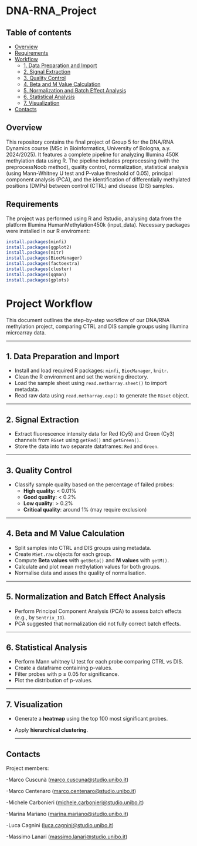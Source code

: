 # DNA-RNA_Project

## Table of contents
- [Overview](#overview)
- [Requirements](#requirements)
- [Workflow](#workflow)
  - [1. Data Preparation and Import](#1-data-preparation-and-import)
  - [2. Signal Extraction](#2-signal-extraction)
  - [3. Quality Control](#3-quality-control)
  - [4. Beta and M Value Calculation](#4-beta-and-m-value-calculation)
  - [5. Normalization and Batch Effect Analysis](#5-normalization-and-batch-effect-analysis)
  - [6. Statistical Analysis](#6-statistical-analysis)
  - [7. Visualization](#7-visualization)
- [Contacts](#contacts)

## Overview

This repository contains the final project of Group 5 for the DNA/RNA Dynamics course (MSc in Bioinformatics, University of Bologna, a.y. 2024/2025). It features a complete pipeline for analyzing Illumina 450K methylation data using R. The pipeline includes preprocessing (with the preprocessNoob method), quality control, normalization, statistical analysis (using  Mann-Whitney U test and P-value threshold of 0.05), principal component analysis (PCA), and the identification of differentially methylated positions (DMPs) between control (CTRL) and disease (DIS) samples.

## Requirements
The project was performed using R and Rstudio, analysing data from the platform Illumina HumanMethylation450k (input_data). Necessary packages were installed in our R enviroment:

```r
install.packages(minfi)
install.packages(ggplot2)
install.packages(nitr)
install.packages(BiocManager)
install.packages(factoextra)
install.packages(cluster)
install.packages(qqman)
install.packages(gplots)
```


# Project Workflow

This document outlines the step-by-step workflow of our DNA/RNA methylation project, comparing CTRL and DIS sample groups using Illumina microarray data.

---

## 1. Data Preparation and Import
- Install and load required R packages: `minfi`, `BiocManager`, `knitr`.
- Clean the R environment and set the working directory.
- Load the sample sheet using `read.metharray.sheet()` to import metadata.
- Read raw data using `read.metharray.exp()` to generate the `RGset` object.

---

## 2. Signal Extraction
- Extract fluorescence intensity data for Red (Cy5) and Green (Cy3) channels from `RGset` using `getRed()` and `getGreen()`.
- Store the data into two separate dataframes: `Red` and `Green`.

---

## 3. Quality Control
- Classify sample quality based on the percentage of failed probes:
  - **High quality**: < 0.01%
  - **Good quality**: < 0.2%
  - **Low quality**: > 0.2%
  - **Critical quality**: around 1% (may require exclusion)

---

## 4. Beta and M Value Calculation
- Split samples into CTRL and DIS groups using metadata.
- Create `MSet.raw` objects for each group.
- Compute **Beta values** with `getBeta()` and **M values** with  `getM()`.
- Calculate and plot mean methylation values for both groups.
- Normalise data and asses the quality of normalisation. 

---
## 5. Normalization and Batch Effect Analysis
- Perform Principal Component Analysis (PCA) to assess batch effects (e.g., by `Sentrix_ID`).
- PCA suggested that normalization did not fully correct batch effects.

---

## 6. Statistical Analysis
- Perform Mann whitney U test for each probe comparing CTRL vs DIS.
- Create a dataframe containing p-values.
- Filter probes with p ≤ 0.05 for significance.
- Plot the distribution of p-values.

---

## 7. Visualization
- Generate a **heatmap** using the top 100 most significant probes.
- Apply **hierarchical clustering**. 
  
  ---

  
## Contacts

Project members:

-Marco Cuscunà (marco.cuscuna@studio.unibo.it)

-Marco Centenaro (marco.centenaro@studio.unibo.it)

-Michele Carbonieri (michele.carbonieri@studio.unibo.it)

-Marina Mariano (marina.mariano@studio.unibo.it)

-Luca Cagnini (luca.cagnini@studio.unibo.it)

-Massimo Lanari (massimo.lanari@studio.unibo.it)



